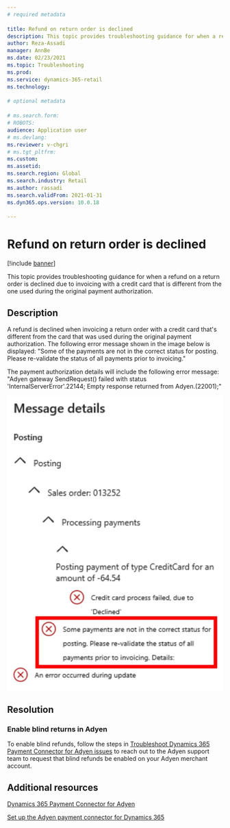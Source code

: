 ```yaml
---
# required metadata

title: Refund on return order is declined
description: This topic provides troubleshooting guidance for when a refund on a return order is declined due to invoicing with a credit card that is different from the one used during the original payment authorization. 
author: Reza-Assadi
manager: AnnBe
ms.date: 02/23/2021
ms.topic: Troubleshooting
ms.prod: 
ms.service: dynamics-365-retail
ms.technology: 

# optional metadata

# ms.search.form: 
# ROBOTS: 
audience: Application user
# ms.devlang: 
ms.reviewer: v-chgri
# ms.tgt_pltfrm: 
ms.custom: 
ms.assetid: 
ms.search.region: Global
ms.search.industry: Retail
ms.author: rassadi
ms.search.validFrom: 2021-01-31
ms.dyn365.ops.version: 10.0.18

---
```


# Refund on return order is declined

[!include [banner](../../includes/banner.md)]

This topic provides troubleshooting guidance for when a refund on a return order is declined due to invoicing with a credit card that is different from the one used during the original payment authorization.

## Description

A refund is declined when invoicing a return order with a credit card that's different from the card that was used during the original payment authorization. The following error message shown in the image below is displayed: "Some of the payments are not in the correct status for posting. Please re-validate the status of all payments prior to invoicing."

The payment authorization details will include the following error message: "Adyen gateway SendRequest() failed with status 'InternalServerError'.22144; Empty response returned from Adyen.(22001);"

![Refund on return order is declined error](media/refund-order-decline.jpg)

## Resolution

### Enable blind returns in Adyen

To enable blind refunds, follow the steps in [Troubleshoot Dynamics 365 Payment Connector for Adyen issues](adyen-support.md) to reach out to the Adyen support team to request that blind refunds be enabled on your Adyen merchant account.

## Additional resources

[Dynamics 365 Payment Connector for Adyen](../dev-itpro/adyen-connector.md)

[Set up the Adyen payment connector for Dynamics 365](https://docs.adyen.com/plugins/microsoft-dynamics)
